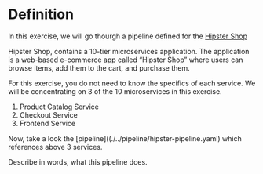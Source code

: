 # Definition
In this exercise, we will go thourgh a pipeline defined for the [Hipster Shop](https://github.com/GoogleCloudPlatform/microservices-demo)

Hipster Shop, contains a 10-tier microservices application. The application is a web-based e-commerce app called “Hipster Shop” where users can browse items, add them to the cart, and purchase them.

For this exercise, you do not need to know the specifics of each service.
We will be concentrating on 3 of the 10 microservices in this exercise. 
1. Product Catalog Service
2. Checkout Service
3. Frontend Service


Now, take a look the [pipeline]((./../pipeline/hipster-pipeline.yaml) which references above 3 services.

Describe in words, what this pipeline does. 




